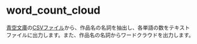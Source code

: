 # word_count_cloud

<a href = "https://www.aozora.gr.jp/index.html"> 青空文庫</a>の<a href = "https://www.aozora.gr.jp/index_pages/person_all.html">CSVファイル</a>から、作品名の名詞を抽出し、各単語の数をテキストファイルに出力します。また、作品名の名詞からワードクラウドを出力します。
